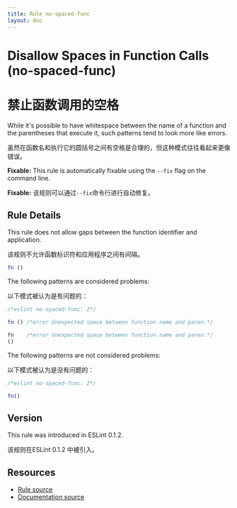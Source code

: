 ```yaml
---
title: Rule no-spaced-func
layout: doc
---
```

<!-- Note: No pull requests accepted for this file. See README.md in the root directory for details. -->
# Disallow Spaces in Function Calls (no-spaced-func)

# 禁止函数调用的空格

While it's possible to have whitespace between the name of a function and the parentheses that execute it, such patterns tend to look more like errors.

虽然在函数名和执行它的圆括号之间有空格是合理的，但这种模式往往看起来更像错误。

**Fixable:** This rule is automatically fixable using the `--fix` flag on the command line.

**Fixable:** 该规则可以通过`--fix`命令行进行自动修复。

## Rule Details

This rule does not allow gaps between the function identifier and application.

该规则不允许函数标识符和应用程序之间有间隔。

```js
fn ()
```

The following patterns are considered problems:

以下模式被认为是有问题的：

```js
/*eslint no-spaced-func: 2*/

fn () /*error Unexpected space between function name and paren.*/

fn    /*error Unexpected space between function name and paren.*/
()
```

The following patterns are not considered problems:

以下模式被认为是没有问题的：

```js
/*eslint no-spaced-func: 2*/

fn()
```


## Version

This rule was introduced in ESLint 0.1.2.

该规则在ESLint 0.1.2 中被引入。

## Resources

* [Rule source](https://github.com/eslint/eslint/tree/master/lib/rules/no-spaced-func.js)
* [Documentation source](https://github.com/eslint/eslint/tree/master/docs/rules/no-spaced-func.md)
